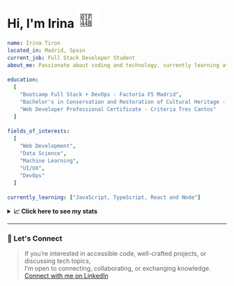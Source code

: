 <h1>Hi, I'm Irina <img src="./hand-emoji.svg" alt="Waving Hand" width="50" height="50"></h1>

```yaml
name: Irina Tiron
located_in: Madrid, Spain
current_job: Full Stack Developer Student
about_me: Passionate about coding and technology, currently learning at Factoría F5 in Madrid

education:
  [
    "Bootcamp Full Stack + DevOps - Factoría F5 Madrid",
    "Bachelor's in Conservation and Restoration of Cultural Heritage - ESCRBC Madrid",
    "Web Developer Professional Certificate - Criteria Tres Cantos"
  ]

fields_of_interests:
  [
    "Web Development",
    "Data Science",
    "Machine Learning",
    "UI/UX",
    "DevOps"
  ]
  
currently_learning: ["JavaScript, TypeScript, React and Node"]

```

<details>
  <summary><b>📈 Click here to see my stats</b></summary>

  ---
 
<!--START_SECTION:waka-->
**🐱 My GitHub Data** 

> 📦 167.2 kB Used in GitHub's Storage 
 > 
> 🏆 528 Contributions in the Year 2025
 > 
> 💼 Opted to Hire
 > 
> 📜 8 Public Repositories 
 > 
> 🔑 2 Private Repositories 
 > 
**I'm an Early 🐤** 

```text
🌞 Morning                896 commits         ████████░░░░░░░░░░░░░░░░░   30.67 % 
🌆 Daytime                1605 commits        ██████████████░░░░░░░░░░░   54.95 % 
🌃 Evening                336 commits         ███░░░░░░░░░░░░░░░░░░░░░░   11.50 % 
🌙 Night                  84 commits          █░░░░░░░░░░░░░░░░░░░░░░░░   02.88 % 
```
📅 **I'm Most Productive on Wednesday** 

```text
Monday                   304 commits         ███░░░░░░░░░░░░░░░░░░░░░░   10.41 % 
Tuesday                  648 commits         ██████░░░░░░░░░░░░░░░░░░░   22.18 % 
Wednesday                883 commits         ████████░░░░░░░░░░░░░░░░░   30.23 % 
Thursday                 539 commits         █████░░░░░░░░░░░░░░░░░░░░   18.45 % 
Friday                   461 commits         ████░░░░░░░░░░░░░░░░░░░░░   15.78 % 
Saturday                 40 commits          ░░░░░░░░░░░░░░░░░░░░░░░░░   01.37 % 
Sunday                   46 commits          ░░░░░░░░░░░░░░░░░░░░░░░░░   01.57 % 
```


📊 **This Week I Spent My Time On** 

```text
🕑︎ Time Zone: Europe/Madrid

💬 Programming Languages: 
JavaScript               8 hrs 38 mins       ██████████████████████░░░   86.27 % 
CSS                      42 mins             ██░░░░░░░░░░░░░░░░░░░░░░░   07.05 % 
Git Config               12 mins             █░░░░░░░░░░░░░░░░░░░░░░░░   02.14 % 
Other                    11 mins             ░░░░░░░░░░░░░░░░░░░░░░░░░   01.98 % 
Bash                     10 mins             ░░░░░░░░░░░░░░░░░░░░░░░░░   01.74 % 

🐱‍💻 Projects: 
newvalue-server          7 hrs 53 mins       ████████████████████░░░░░   78.89 % 
newvalue-client          2 hrs 6 mins        █████░░░░░░░░░░░░░░░░░░░░   21.06 % 
server                   0 secs              ░░░░░░░░░░░░░░░░░░░░░░░░░   00.04 % 
```

**I Mostly Code in JavaScript** 

```text
JavaScript               10 repos            █████████████░░░░░░░░░░░░   52.63 % 
TypeScript               4 repos             █████░░░░░░░░░░░░░░░░░░░░   21.05 % 
HTML                     3 repos             ████░░░░░░░░░░░░░░░░░░░░░   15.79 % 
CSS                      2 repos             ███░░░░░░░░░░░░░░░░░░░░░░   10.53 % 
```



**Timeline**

![Lines of Code chart](https://raw.githubusercontent.com/irinatiron/irinatiron/main/assets/bar_graph.png)


 Last Updated on 28/10/2025 06:33:20 UTC
<!--END_SECTION:waka-->

</details>

---

### 📎 Let's Connect

>If you’re interested in accessible code, well-crafted projects, or discussing tech topics,  
>I’m open to connecting, collaborating, or exchanging knowledge.  
>[Connect with me on LinkedIn](https://www.linkedin.com/in/irinatiron/)
